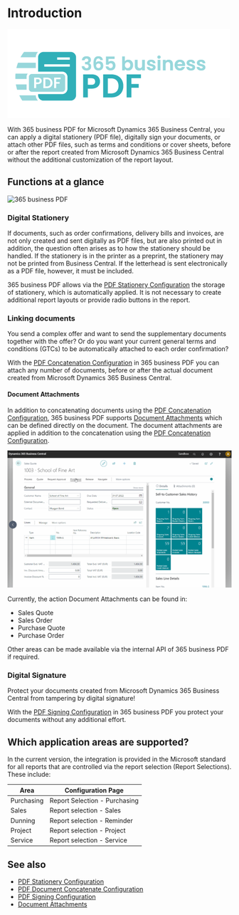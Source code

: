 # Introduction

![365 business PDF](/assets/images/365-business-pdf/logo.png)  

With 365 business PDF for Microsoft Dynamics 365 Business Central, you can apply a digital stationery (PDF file), digitally sign your documents, or attach other PDF files, such as terms and conditions or cover sheets, before or after the report created from Microsoft Dynamics 365 Business Central without the additional customization of the report layout.

## Functions at a glance

![365 business PDF](/assets/images/365-business-pdf/365businesspdf.gif)  

### Digital Stationery

If documents, such as order confirmations, delivery bills and invoices, are not only created and sent digitally as PDF files, but are also printed out in addition, the question often arises as to how the stationery should be handled. If the stationery is in the printer as a preprint, the stationery may not be printed from Business Central. If the letterhead is sent electronically as a PDF file, however, it must be included.

365 business PDF allows via the [PDF Stationery Configuration](stationery.md) the storage of stationery, which is automatically applied. It is not necessary to create additional report layouts or provide radio buttons in the report.

### Linking documents

You send a complex offer and want to send the supplementary documents together with the offer? Or do you want your current general terms and conditions (GTCs) to be automatically attached to each order confirmation? 

With the [PDF Concatenation Configuration](concatenate.md) in 365 business PDF you can attach any number of documents, before or after the actual document created from Microsoft Dynamics 365 Business Central.

#### Document Attachments

In addition to concatenating documents using the [PDF Concatenation Configuration](concatenate.md), 365 business PDF supports [Document Attachments](document-attachments.md) which can be defined directly on the document. The document attachments are applied in addition to the concatenation using the [PDF Concatenation Configuration](concatenate.md).

![365 business PDF - Document Attachments](/assets/images/365-business-pdf/365businesspdf-doc-attachments.gif)

Currently, the action Document Attachments can be found in:

 - Sales Quote
 - Sales Order
 - Purchase Quote
 - Purchase Order

Other areas can be made available via the internal API of 365 business PDF if required.

### Digital Signature

Protect your documents created from Microsoft Dynamics 365 Business Central from tampering by digital signature!

With the [PDF Signing Configuration](signing.md) in 365 business PDF you protect your documents without any additional effort.

## Which application areas are supported?

In the current version, the integration is provided in the Microsoft standard for all reports that are controlled via the report selection (Report Selections). These include:

| Area | Configuration Page |
| --- | --- |
| Purchasing | Report Selection - Purchasing |
| Sales | Report selection - Sales |
| Dunning | Report selection - Reminder |
| Project | Report selection - Project |
| Service | Report selection - Service |

## See also
 - [PDF Stationery Configuration](stationery.md)
 - [PDF Document Concatenate Configuration](concatenate.md)
 - [PDF Signing Configuration](signing.md)
 - [Document Attachments](document-attachments.md)